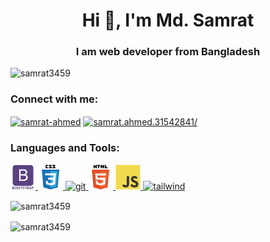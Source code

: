 <h1 align="center">Hi 👋, I'm Md. Samrat</h1>
<h3 align="center">I am web developer from Bangladesh</h3>

<p align="left"> <img src="https://komarev.com/ghpvc/?username=samrat3459&label=Profile%20views&color=0e75b6&style=flat" alt="samrat3459" /> </p>

<h3 align="left">Connect with me:</h3>
<p align="left">
<a href="https://linkedin.com/in/samrat-ahmed" target="blank"><img align="center" src="https://raw.githubusercontent.com/rahuldkjain/github-profile-readme-generator/master/src/images/icons/Social/linked-in-alt.svg" alt="samrat-ahmed" height="30" width="40" /></a>
<a href="https://fb.com/samrat.ahmed.31542841/" target="blank"><img align="center" src="https://raw.githubusercontent.com/rahuldkjain/github-profile-readme-generator/master/src/images/icons/Social/facebook.svg" alt="samrat.ahmed.31542841/" height="30" width="40" /></a>
</p>

<h3 align="left">Languages and Tools:</h3>
<p align="left"> <a href="https://getbootstrap.com" target="_blank"> <img src="https://raw.githubusercontent.com/devicons/devicon/master/icons/bootstrap/bootstrap-plain-wordmark.svg" alt="bootstrap" width="40" height="40"/> </a> <a href="https://www.w3schools.com/css/" target="_blank"> <img src="https://raw.githubusercontent.com/devicons/devicon/master/icons/css3/css3-original-wordmark.svg" alt="css3" width="40" height="40"/> </a> <a href="https://git-scm.com/" target="_blank"> <img src="https://www.vectorlogo.zone/logos/git-scm/git-scm-icon.svg" alt="git" width="40" height="40"/> </a> <a href="https://www.w3.org/html/" target="_blank"> <img src="https://raw.githubusercontent.com/devicons/devicon/master/icons/html5/html5-original-wordmark.svg" alt="html5" width="40" height="40"/> </a> <a href="https://developer.mozilla.org/en-US/docs/Web/JavaScript" target="_blank"> <img src="https://raw.githubusercontent.com/devicons/devicon/master/icons/javascript/javascript-original.svg" alt="javascript" width="40" height="40"/> </a> <a href="https://tailwindcss.com/" target="_blank"> <img src="https://www.vectorlogo.zone/logos/tailwindcss/tailwindcss-icon.svg" alt="tailwind" width="40" height="40"/> </a> </p>

<p><img align="center" src="https://github-readme-stats.vercel.app/api/top-langs?username=samrat3459&show_icons=true&locale=en&layout=compact" alt="samrat3459" /></p>

<p><img align="center" src="https://github-readme-streak-stats.herokuapp.com/?user=samrat3459&" alt="samrat3459" /></p>

